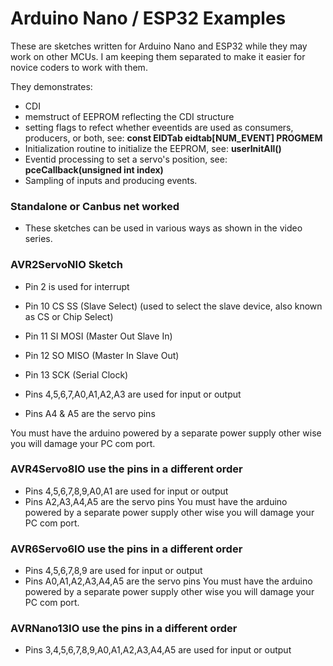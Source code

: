 # Arduino Nano / ESP32 Examples

These are sketches  written for Arduino Nano and ESP32 while they may work on other MCUs. I am keeping them separated to make it easier for novice coders to work with them.

They demonstrates: 
* CDI
* memstruct of EEPROM reflecting the CDI structure
* setting flags to refect whether eveentids are used as consumers, producers, or both, see: **const EIDTab eidtab[NUM_EVENT] PROGMEM**
* Initialization routine to initialize the EEPROM, see: **userInitAll()**
* Eventid processing to set a servo's position, see: **pceCallback(unsigned int index)**
* Sampling of inputs and producing events.

### Standalone or Canbus net worked
  - These sketches can be used in various ways as shown in the video series.

### AVR2ServoNIO Sketch
  - Pin 2 is used for interrupt
  - Pin 10 CS SS (Slave Select) (used to select the slave device, also known as CS or Chip Select)
  - Pin 11 SI MOSI (Master Out Slave In)
  - Pin 12 SO MISO (Master In Slave Out)
  - Pin 13 SCK (Serial Clock)

  - Pins 4,5,6,7,A0,A1,A2,A3 are used for input or output
  - Pins A4 & A5 are the servo pins

You must have the arduino powered by a separate power supply other wise you will damage your PC com port.

### AVR4Servo8IO use the pins in a different order
  - Pins 4,5,6,7,8,9,A0,A1 are used for input or output
  - Pins A2,A3,A4,A5 are the servo pins
You must have the arduino powered by a separate power supply other wise you will damage your PC com port.

### AVR6Servo6IO use the pins in a different order
  - Pins 4,5,6,7,8,9 are used for input or output
  - Pins A0,A1,A2,A3,A4,A5 are the servo pins
You must have the arduino powered by a separate power supply other wise you will damage your PC com port.

### AVRNano13IO use the pins in a different order
  - Pins 3,4,5,6,7,8,9,A0,A1,A2,A3,A4,A5 are used for input or output
 

